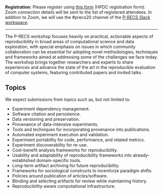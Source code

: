 **Registration**: Please register using [this form][hpdcform] (HPDC 
registration form). Zoom connection details will be sent to the list 
of registered attendees. In addition to Zoom, we will use the #precs20 
channel of the [P-RECS Slack workspace][joinslack].

[hpdcform]: https://forms.gle/r2zpFWzz1Z2HnFAG8
[joinslack]: https://join.slack.com/t/p-recs/shared_invite/zt-dlwmr45g-flUnLfAJUbjiwks05Lc6AQ

------------

The P-RECS workshop focuses heavily on practical, actionable aspects 
of reproducibility in broad areas of computational science and data 
exploration, with special emphasis on issues in which community 
collaboration can be essential for adopting novel methodologies, 
techniques and frameworks aimed at addressing some of the challenges 
we face today. The workshop brings together researchers and experts to 
share experiences and advance the state of the art in the reproducible 
evaluation of computer systems, featuring contributed papers and 
invited talks.

## Topics

We expect submissions from topics such as, but not limited to:

  * Experiment dependency management.
  * Software citation and persistence.
  * Data versioning and preservation.
  * Provenance of data-intensive experiments.
  * Tools and techniques for incorporating provenance into publications.
  * Automated experiment execution and validation.
  * Experiment portability for code, performance, and related metrics.
  * Experiment discoverability for re-use.
  * Cost-benefit analysis frameworks for reproducibility.
  * Usability and adaptability of reproducibility frameworks into already-established domain-specific tools.
  * Long-term artifact archiving for future reproducibility.
  * Frameworks for sociological constructs to incentivize paradigm shifts.
  * Policies around publication of articles/software.
  * Blinding and selecting artifacts for review while maintaining history.
  * Reproducibility-aware computational infrastructure.
